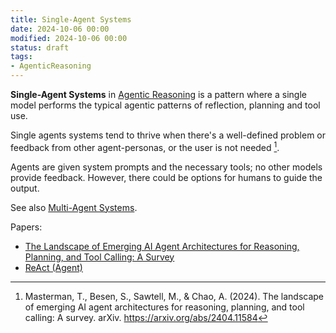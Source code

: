 ```yaml
---
title: Single-Agent Systems
date: 2024-10-06 00:00
modified: 2024-10-06 00:00
status: draft
tags:
- AgenticReasoning
---
```


**Single-Agent Systems** in [Agentic Reasoning](agentic-reasoning.md) is a pattern where a single model performs the typical agentic patterns of reflection, planning and tool use.

Single agents systems tend to thrive when there's a well-defined problem or feedback from other agent-personas, or the user is not needed [^1].

Agents are given system prompts and the necessary tools; no other models provide feedback. However, there could be options for humans to guide the output.

See also [Multi-Agent Systems](multi-agent-systems.md).

Papers:

* [The Landscape of Emerging AI Agent Architectures for Reasoning, Planning, and Tool Calling: A Survey](../../../permanent/the-landscape-of-emerging-ai-agent-architectures-for-reasoning-planning-and-tool-calling-a-survey.md)
* [ReAct (Agent)](../../../permanent/react-agent.md)

[^1]: Masterman, T., Besen, S., Sawtell, M., & Chao, A. (2024). The landscape of emerging AI agent architectures for reasoning, planning, and tool calling: A survey. arXiv. https://arxiv.org/abs/2404.11584
